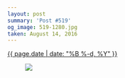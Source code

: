 ```yaml
---
layout: post
summary: 'Post #519'
og_image: 519-1280.jpg
taken: August 14, 2016
---
```


<div class="post">
 <time>
  <a href="/519">
   {{ page.date | date: "%B %-d, %Y" }}
  </a>
 </time>
 <a href="/519">
  <figure data-taken="8/14/2016">
   <img sizes="(min-width: 700px) 50vw, calc(100vw - 2rem)" src="{{ site.assets_url }}/519-640.jpg" srcset="{{ site.assets_url }}/519-320.jpg 320w, {{ site.assets_url }}/519-640.jpg 640w, {{ site.assets_url }}/519-960.jpg 960w, {{ site.assets_url }}/519-1280.jpg 1280w"/>
  </figure>
 </a>
</div>
